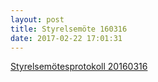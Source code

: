 ```yaml
---
layout: post
title: Styrelsemöte 160316
date: 2017-02-22 17:01:31
---
```


<a href="/assets/2017/02/Styrelsemötesprotokoll-Fristad-20160316.pdf">Styrelsemötesprotokoll 20160316</a>